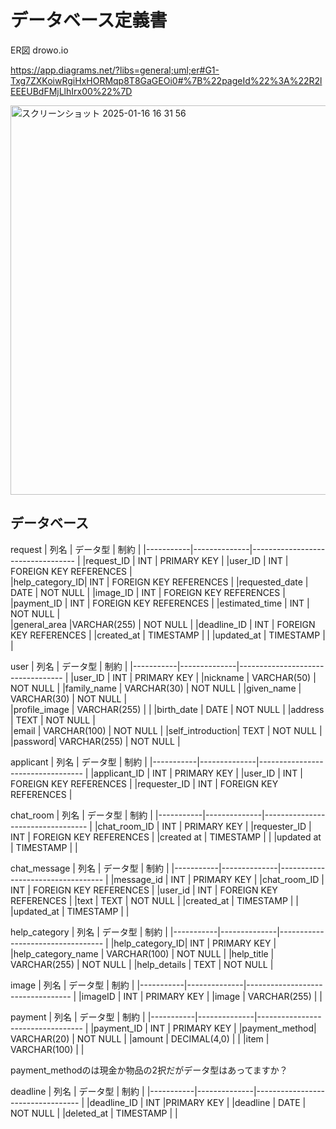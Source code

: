 # データベース定義書

ER図
drowo.io

https://app.diagrams.net/?libs=general;uml;er#G1-Txg7ZXKoiwRgiHxHORMqp8T8GaGEOi0#%7B%22pageId%22%3A%22R2lEEEUBdFMjLlhIrx00%22%7D

<img width="623" alt="スクリーンショット 2025-01-16 16 31 56" src="https://github.com/user-attachments/assets/fe2d4b97-f8b2-4a28-b45e-4f5c24cd0bb4" />





## データベース


request
| 列名       | データ型      | 制約                                 |
|-----------|--------------|----------------------------------   |
|request_ID |      INT        |        PRIMARY KEY               |
|user_ID    |       INT       |        FOREIGN KEY REFERENCES    |   
|help_category_ID|    INT      |     FOREIGN KEY REFERENCES      |
|requested_date | DATE      |          NOT NULL                  |
|image_ID       |  INT          |     FOREIGN KEY REFERENCES     |
|payment_ID   |  INT              | FOREIGN KEY REFERENCES       |
|estimated_time |  INT            |       NOT NULL               |  
|general_area |VARCHAR(255)        |      NOT NULL               |
|deadline_ID |   INT           |        FOREIGN KEY REFERENCES   |
|created_at | TIMESTAMP     |                                    |
|updated_at | TIMESTAMP     |                                    |


user
| 列名       | データ型      | 制約                               |
|-----------|--------------|---------------------------------- |
|user_ID      |    INT          |  PRIMARY KEY                               |
|nickname     |     VARCHAR(50)          |        NOT NULL                           |
|family_name  |    VARCHAR(30)           |        NOT NULL                           |
|given_name    |   VARCHAR(30)            |       NOT NULL                           |        
|profile_image |   VARCHAR(255)             |                                |
|birth_date    |   DATE             |         NOT NULL                               |
|address       |     TEXT           |         NOT NULL                               |  
|email          |     VARCHAR(100)          |    NOT NULL                            |
|self_introduction|    TEXT         |        NOT NULL                                |
|password|       VARCHAR(255)                |     NOT NULL                          |


applicant
| 列名       | データ型      | 制約                               |
|-----------|--------------|---------------------------------- |
|applicant_ID |     INT        |       PRIMARY KEY                         |
|user_ID       |   INT          |     FOREIGN KEY REFERENCES                        |
|requester_ID   |   INT          |      FOREIGN KEY REFERENCES                       |

chat_room
| 列名       | データ型      | 制約                               |
|-----------|--------------|---------------------------------- |
|chat_room_ID |     INT          |       PRIMARY KEY                      |
|requester_ID  |    INT           |     FOREIGN KEY REFERENCES                       |
|created at    |     TIMESTAMP           |                                |
|updated at    |     TIMESTAMP           |                                |

chat_message
| 列名       | データ型      | 制約                               |
|-----------|--------------|---------------------------------- |
|message_id   |    INT         |       PRIMARY KEY                          |
|chat_room_ID |    INT          |      FOREIGN KEY REFERENCES                        |
|user_id       |    INT          |     FOREIGN KEY REFERENCES                       |
|text          |    TEXT           |            NOT NULL                     |
|created_at     |   TIMESTAMP            |                                 |
|updated_at    |    TIMESTAMP           |                                  |

help_category
| 列名       | データ型      | 制約                               |
|-----------|--------------|---------------------------------- |
|help_category_ID|   INT       |            PRIMARY KEY  |
|help_category_name |   VARCHAR(100)         |      NOT NULL                  |
|help_title |    VARCHAR(255)            |       NOT NULL                     |
|help_details |    TEXT          |            NOT NULL                        |

image
| 列名       | データ型      | 制約                               |
|-----------|--------------|---------------------------------- |
|imageID      |   INT           |   PRIMARY KEY                     |
|image      |    VARCHAR(255)            |                                 |


payment
| 列名       | データ型      | 制約                               |
|-----------|--------------|---------------------------------- |
|payment_ID  |  INT          |       PRIMARY KEY                            |
|payment_method|  VARCHAR(20)          |     NOT NULL                       |
|amount      |   DECIMAL(4,0)             |                                 |
|item        |  VARCHAR(100)             |                                  |

payment_methodのは現金か物品の2択だがデータ型はあってますか？

deadline
| 列名       | データ型      | 制約                               |
|-----------|--------------|---------------------------------- |
|deadline_ID  |   INT           |PRIMARY KEY                                |
|deadline     |   DATE            |    NOT NULL                              |
|deleted_at      |  TIMESTAMP          |                                  |




